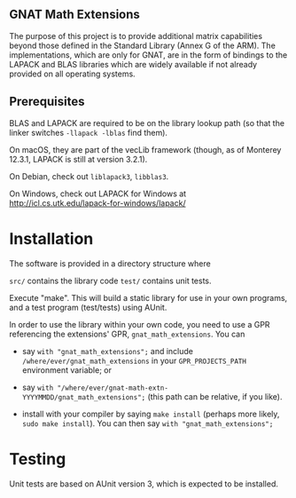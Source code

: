 ## GNAT Math Extensions ##

The purpose of this project is to provide additional matrix capabilities beyond those defined in the Standard Library (Annex G of the ARM). The implementations, which are only for GNAT, are in the form of bindings to the LAPACK and BLAS libraries which are widely available if not already provided on all operating systems.

## Prerequisites ##

BLAS and LAPACK are required to be on the library lookup path (so that the linker switches `-llapack -lblas` find them).

On macOS, they are part of the vecLib framework (though, as of Monterey 12.3.1, LAPACK is still at version 3.2.1).

On Debian, check out `liblapack3`, `libblas3`.

On Windows, check out LAPACK for Windows at http://icl.cs.utk.edu/lapack-for-windows/lapack/

Installation
============

The software is provided in a directory structure where

   `src/`  contains the library code
   `test/` contains unit tests.

Execute "make". This will build a static library for use in your own programs, and a test program (test/tests) using AUnit.

In order to use the library within your own code, you need to use a GPR referencing the extensions' GPR, `gnat_math_extensions`. You can

* say `with "gnat_math_extensions";` and include `/where/ever/gnat_math_extensions` in your `GPR_PROJECTS_PATH` environment variable; or

* say `with "/where/ever/gnat-math-extn-YYYYMMDD/gnat_math_extensions";` (this path can be relative, if you like).

* install with your compiler by saying `make install` (perhaps more likely, `sudo make install`). You can then say `with "gnat_math_extensions";`

Testing
=======

Unit tests are based on AUnit version 3, which is expected to be installed.

